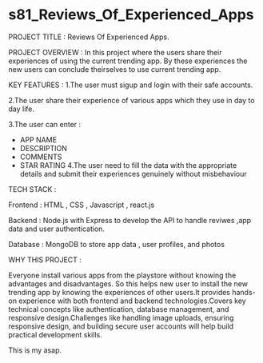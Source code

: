 # s81_Reviews_Of_Experienced_Apps

PROJECT TITLE : Reviews Of Experienced Apps.

PROJECT OVERVIEW : In this project where the users share their experiences of using the current trending app. By these experiences the new users can conclude theirselves to use current trending app.

KEY FEATURES : 1.The user must sigup and login with their safe accounts.

2.The user share their experience of various apps which they use in day to day life.

3.The user can enter :

 * APP NAME
 * DESCRIPTION
 * COMMENTS
 * STAR RATING
4.The user need to fill the data with the appropriate details and submit their experiences genuinely without misbehaviour

TECH STACK : 

Frontend : HTML , CSS , Javascript , react.js

Backend : Node.js with Express to develop the API to handle reviwes ,app data and user authentication.

Database : MongoDB to store app data , user profiles, and photos

WHY THIS PROJECT :

Everyone install various apps from the playstore without knowing the advantages and disadvantages. So this helps new user to install the new trending app by knowing the experiences of other users.It provides hands-on experience with both frontend and backend technologies.Covers key technical concepts like authentication, database management, and responsive design.Challenges like handling image uploads, ensuring responsive design, and building secure user accounts will help build practical development skills.


This is my asap.
